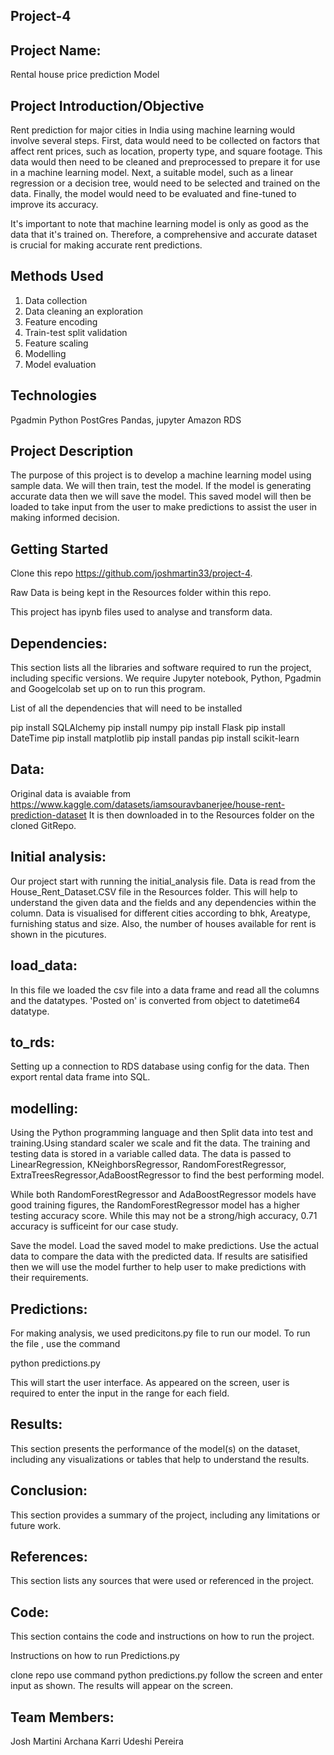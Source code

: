 Project-4
-------------
Project Name: 
-------------------
Rental house price prediction Model

Project Introduction/Objective
------------------------------------------

Rent prediction for major cities in India using machine learning would involve several steps. First, data would need to be collected on factors that affect rent prices, such as location, property type, and square footage. This data would then need to be cleaned and preprocessed to prepare it for use in a machine learning model. Next, a suitable model, such as a linear regression or a decision tree, would need to be selected and trained on the data. Finally, the model would need to be evaluated and fine-tuned to improve its accuracy.

It's important to note that machine learning model is only as good as the data that it's trained on. Therefore, a comprehensive and accurate dataset is crucial for making accurate rent predictions.


Methods Used
--------------------
1. Data collection
2. Data cleaning an exploration
3. Feature encoding
4. Train-test split validation
5. Feature scaling
6. Modelling
7. Model evaluation


Technologies
-------------------
Pgadmin
Python
PostGres
Pandas, 
jupyter
Amazon RDS


Project Description
----------------------------

The purpose of this project is to develop a machine learning model using sample data. We will then train, test the model. If the model is generating accurate data then we will save the model. This saved model will then be loaded to take input from the user to make predictions to assist the user in making informed decision.


Getting Started
---------------------
Clone this repo  https://github.com/joshmartin33/project-4.

Raw Data is being kept in the Resources folder within this repo.

This project has ipynb files used to analyse and transform data.

Dependencies:
---------------------
This section lists all the libraries and software required to run the project, including specific versions.
We require Jupyter notebook, Python, Pgadmin and Googelcolab set up on to run this program.

List of all the dependencies that will need to be installed

pip install SQLAlchemy
pip install numpy
pip install Flask
pip install DateTime
pip install matplotlib
pip install pandas
pip install scikit-learn


Data:
--------

Original data is avaiable from https://www.kaggle.com/datasets/iamsouravbanerjee/house-rent-prediction-dataset
It is then downloaded in to the Resources folder on the cloned GitRepo.


Initial analysis:
---------------------
Our project start with  running the initial_analysis file. Data is read from the House_Rent_Dataset.CSV file in the Resources folder.
This will help to understand the given data and the fields and any dependencies within the column. Data is visualised for different cities according to bhk, Areatype, furnishing status and size. Also, the number of houses available for rent is shown in the picutures.


load_data:
---------------
In this file we loaded the csv file into a data frame and read all the columns and the datatypes. 'Posted on' is converted from object to datetime64 datatype.

to_rds:
---------
Setting up a connection to RDS database using config for the data. Then export rental data frame into SQL.

modelling:
---------------
 
Using the Python programming language and then Split data into test and training.Using standard scaler we scale and fit the data. The training and testing data is stored in a variable called data. The data is passed to LinearRegression, KNeighborsRegressor, RandomForestRegressor, ExtraTreesRegressor,AdaBoostRegressor to find the best performing model.

While both RandomForestRegressor and AdaBoostRegressor models have good training figures, the RandomForestRegressor model has a higher testing accuracy score. While this may not be a strong/high accuracy, 0.71 accuracy is sufficeint for our case study.

Save the model. Load the saved model to make predictions. Use the actual data to compare the data with the predicted data. If results are satisified then we will use the model further to help user to make predictions with their requirements.
 
Predictions:
-------------

For making analysis, we used predicitons.py file to run our model. To run the file , use the command 

python predictions.py

This will start the user interface. As appeared on the screen, user is required to enter the input in the range for each field. 


Results:
-----------------
This section presents the performance of the model(s) on the dataset, including any visualizations or tables that help to understand the results.

Conclusion:
-----------------
This section provides a summary of the project, including any limitations or future work.

References: 
-----------------
This section lists any sources that were used or referenced in the project.

Code: 
--------
This section contains the code and instructions on how to run the project.

Instructions on how to run Predictions.py

clone repo
use command python predictions.py
follow the screen and enter input as shown. The results will appear on the screen.



Team Members:
-----------------
Josh Martini
Archana Karri
Udeshi Pereira
